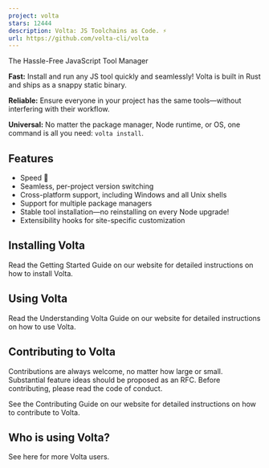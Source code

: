 ```yaml
---
project: volta
stars: 12444
description: Volta: JS Toolchains as Code. ⚡
url: https://github.com/volta-cli/volta
---
```


The Hassle-Free JavaScript Tool Manager

**Fast:** Install and run any JS tool quickly and seamlessly! Volta is built in Rust and ships as a snappy static binary.

**Reliable:** Ensure everyone in your project has the same tools—without interfering with their workflow.

**Universal:** No matter the package manager, Node runtime, or OS, one command is all you need: `volta install`.

Features
--------

-   Speed 🚀
-   Seamless, per-project version switching
-   Cross-platform support, including Windows and all Unix shells
-   Support for multiple package managers
-   Stable tool installation—no reinstalling on every Node upgrade!
-   Extensibility hooks for site-specific customization

Installing Volta
----------------

Read the Getting Started Guide on our website for detailed instructions on how to install Volta.

Using Volta
-----------

Read the Understanding Volta Guide on our website for detailed instructions on how to use Volta.

Contributing to Volta
---------------------

Contributions are always welcome, no matter how large or small. Substantial feature ideas should be proposed as an RFC. Before contributing, please read the code of conduct.

See the Contributing Guide on our website for detailed instructions on how to contribute to Volta.

Who is using Volta?
-------------------

See here for more Volta users.
